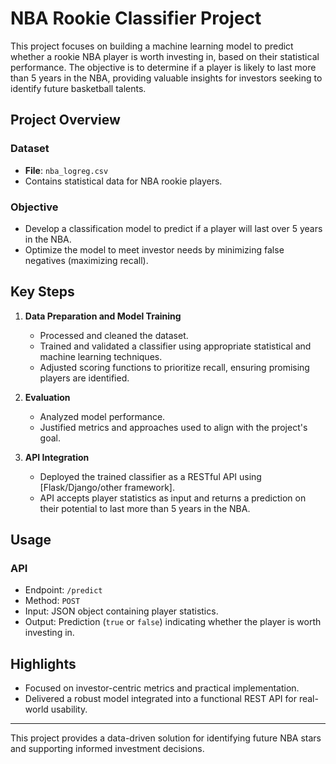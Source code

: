 # NBA Rookie Classifier Project

This project focuses on building a machine learning model to predict whether a rookie NBA player is worth investing in, based on their statistical performance. The objective is to determine if a player is likely to last more than 5 years in the NBA, providing valuable insights for investors seeking to identify future basketball talents.

## Project Overview

### Dataset
- **File**: `nba_logreg.csv`
- Contains statistical data for NBA rookie players.

### Objective
- Develop a classification model to predict if a player will last over 5 years in the NBA.
- Optimize the model to meet investor needs by minimizing false negatives (maximizing recall).

## Key Steps

1. **Data Preparation and Model Training**
   - Processed and cleaned the dataset.
   - Trained and validated a classifier using appropriate statistical and machine learning techniques.
   - Adjusted scoring functions to prioritize recall, ensuring promising players are identified.

2. **Evaluation**
   - Analyzed model performance.
   - Justified metrics and approaches used to align with the project's goal.

3. **API Integration**
   - Deployed the trained classifier as a RESTful API using [Flask/Django/other framework].
   - API accepts player statistics as input and returns a prediction on their potential to last more than 5 years in the NBA.

## Usage

### API
- Endpoint: `/predict`
- Method: `POST`
- Input: JSON object containing player statistics.
- Output: Prediction (`true` or `false`) indicating whether the player is worth investing in.

## Highlights
- Focused on investor-centric metrics and practical implementation.
- Delivered a robust model integrated into a functional REST API for real-world usability.

---

This project provides a data-driven solution for identifying future NBA stars and supporting informed investment decisions.
